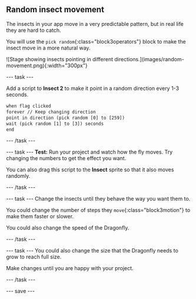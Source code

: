 ## Random insect movement

<div style="display: flex; flex-wrap: wrap">
<div style="flex-basis: 200px; flex-grow: 1; margin-right: 15px;">
The insects in your app move in a very predictable pattern, but in real life they are hard to catch. 

You will use the `pick random`{:class="block3operators"} block to make the insect move in a more natural way.
</div>
<div>
![Stage showing insects pointing in different directions.](images/random-movement.png){:width="300px"}
</div>
</div>

--- task ---

Add a script to **Insect 2** to make it point in a random direction every 1-3 seconds. 

```blocks3
when flag clicked
forever // Keep changing direction
point in direction (pick random [0] to [259])
wait (pick random [1] to [3]) seconds
end
```

--- /task ---

--- task ---
**Test:** Run your project and watch how the fly moves. Try changing the numbers to get the effect you want. 

You can also drag this script to the **Insect** sprite so that it also moves randomly.

--- /task ---

--- task ---
Change the insects until they behave the way you want them to. 

You could change the number of steps they `move`{:class="block3motion"} to make them faster or slower.

You could also change the speed of the Dragonfly. 

--- /task ---

--- task ---
You could also change the size that the Dragonfly needs to grow to reach full size.

Make changes until you are happy with your project.

--- /task ---

--- save ---